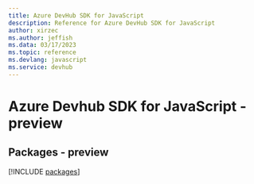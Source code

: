 ```yaml
---
title: Azure DevHub SDK for JavaScript
description: Reference for Azure DevHub SDK for JavaScript
author: xirzec
ms.author: jeffish
ms.data: 03/17/2023
ms.topic: reference
ms.devlang: javascript
ms.service: devhub
---
```

# Azure Devhub SDK for JavaScript - preview
## Packages - preview
[!INCLUDE [packages](devhub-index.md)]